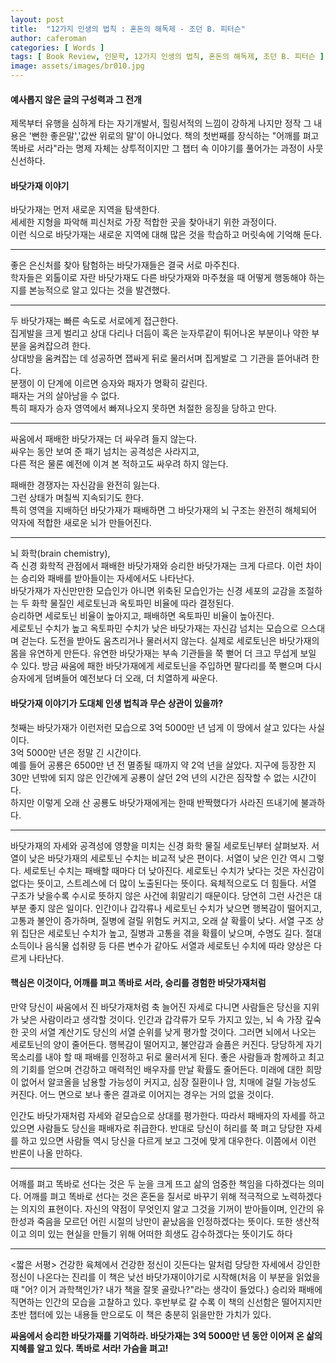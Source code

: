 ```yaml
---
layout: post
title:  "12가지 인생의 법칙 : 혼돈의 해독제 - 조던 B. 피터슨"
author: caferoman
categories: [ Words ]
tags: [ Book Review, 인문학, 12가지 인생의 법칙, 혼돈의 해독제, 조던 B. 피터슨 ]
image: assets/images/br010.jpg
---
```

#### 예사롭지 않은 글의 구성력과 그 전개

제목부터 유행을 심하게 타는 자기개발서, 힐링서적의 느낌이 강하게 나지만 정작 그 내용은 '뻔한 좋은말','값싼 위로의 말'이 아니었다.
책의 첫번째를 장식하는 "어깨를 펴고 똑바로 서라"라는 명제 자체는 상투적이지만 그 챕터 속 이야기를 풀어가는 과정이 사뭇 신선하다. 


#### 바닷가재 이야기

바닷가재는 먼저 새로운 지역을 탐색한다.  
세세한 지형을 파악해 피신처로 가장 적합한 곳을 찾아내기 위한 과정이다.   
이런 식으로 바닷가재는 새로운 지역에 대해 많은 것을 학습하고 머릿속에 기억해 둔다.

---

좋은 은신처를 찾아 탐험하는 바닷가재들은 결국 서로 마주친다.   
학자들은 외톨이로 자란 바닷가재도 다른 바닷가재와 마주쳤을 때 어떻게 행동해야 하는지를 본능적으로 알고 있다는 것을 발견했다.

---

두 바닷가재는 빠른 속도로 서로에게 접근한다.   
집게발을 크게 벌리고 상대 다리나 더듬이 혹은 눈자루같이 튀어나온 부분이나 약한 부분을 움켜잡으려 한다.   
상대방을 움켜잡는 데 성공하면 잽싸게 뒤로 물러서며 집게발로 그 기관을 뜯어내려 한다.   
분쟁이 이 단계에 이르면 승자와 패자가 명확히 갈린다.   
패자는 거의 살아남을 수 없다.   
특히 패자가 승자 영역에서 빠져나오지 못하면 처절한 응징을 당하고 만다.

---

싸움에서 패배한 바닷가재는 더 싸우려 들지 않는다.   
싸우는 동안 보여 준 패기 넘치는 공격성은 사라지고,   
다른 적은 물론 예전에 이겨 본 적하고도 싸우려 하지 않는다.

패배한 경쟁자는 자신감을 완전히 잃는다.   
그런 상태가 며칠씩 지속되기도 한다.   
특히 영역을 지배하던 바닷가재가 패배하면 그 바닷가재의 뇌 구조는 완전히 해체되어 약자에 적합한 새로운 뇌가 만들어진다.

---

뇌 화학(brain chemistry),   
즉 신경 화학적 관점에서 패배한 바닷가재와 승리한 바닷가재는 크게 다르다. 이런 차이는 승리와 패배를 받아들이는 자세에서도 나타난다.   
바닷가재가 자신만만한 모습인가 아니면 위축된 모습인가는 신경 세포의 교감을 조절하는 두 화학 물질인 세로토닌과 옥토파민 비율에 따라 결정된다.   
승리하면 세로토닌 비율이 높아지고, 패배하면 옥토파민 비율이 높아진다.   
세로토닌 수치가 높고 옥토파민 수치가 낮은 바닷가재는 자신감 넘치는 모습으로 으스대며 걷는다. 도전을 받아도 움츠리거나 물러서지 않는다. 실제로 세로토닌은 바닷가재의 몸을 유연하게 만든다. 유연한 바닷가재는 부속 기관들을 쭉 뻗어 더 크고 무섭게 보일 수 있다. 방금 싸움에 패한 바닷가재에게 세로토닌을 주입하면 팔다리를 쭉 뻗으며 다시 승자에게 덤벼들어 예전보다 더 오래, 더 치열하게 싸운다.


#### 바닷가재 이야기가 도대체 인생 법칙과 무슨 상관이 있을까?

첫째는 바닷가재가 이런저런 모습으로 3억 5000만 년 넘게 이 땅에서 살고 있다는 사실이다.   
3억 5000만 년은 정말 긴 시간이다.   
예를 들어 공룡은 6500만 년 전 멸종될 때까지 약 2억 년을 살았다. 지구에 등장한 지 30만 년밖에 되지 않은 인간에게 공룡이 살던 2억 년의 시간은 짐작할 수 없는 시간이다.   
하지만 이렇게 오래 산 공룡도 바닷가재에게는 한때 반짝했다가 사라진 뜨내기에 불과하다.

---

바닷가재의 자세와 공격성에 영향을 미치는 신경 화학 물질 세로토닌부터 살펴보자. 서열이 낮은 바닷가재의 세로토닌 수치는 비교적 낮은 편이다. 서열이 낮은 인간 역시 그렇다. 세로토닌 수치는 패배할 때마다 더 낮아진다. 세로토닌 수치가 낮다는 것은 자신감이 없다는 뜻이고, 스트레스에 더 많이 노출된다는 뜻이다. 육체적으로도 더 힘들다. 서열 구조가 낮을수록 수시로 뜻하지 않은 사건에 휘말리기 때문이다. 당연히 그런 사건은 대부분 좋지 않은 일이다. 인간이나 갑각류나 세로토닌 수치가 낮으면 행복감이 떨어지고, 고통과 불안이 증가하며, 질병에 걸릴 위험도 커지고, 오래 살 확률이 낮다. 서열 구조 상위 집단은 세로토닌 수치가 높고, 질병과 고통을 겪을 확률이 낮으며, 수명도 길다. 절대 소득이나 음식물 섭취량 등 다른 변수가 같아도 서열과 세로토닌 수치에 따라 양상은 다르게 나타난다.

#### 핵심은 이것이다, 어깨를 펴고 똑바로 서라, 승리를 경험한 바닷가재처럼

만약 당신이 싸움에서 진 바닷가재처럼 축 늘어진 자세로 다니면 사람들은 당신을 지위가 낮은 사람이라고 생각할 것이다. 인간과 갑각류가 모두 가지고 있는, 뇌 속 가장 깊숙한 곳의 서열 계산기도 당신의 서열 순위를 낮게 평가할 것이다. 그러면 뇌에서 나오는 세로토닌의 양이 줄어든다. 행복감이 떨어지고, 불안감과 슬픔은 커진다. 당당하게 자기 목소리를 내야 할 때 패배를 인정하고 뒤로 물러서게 된다. 좋은 사람들과 함께하고 최고의 기회를 얻으며 건강하고 매력적인 배우자를 만날 확률도 줄어든다. 미래에 대한 희망이 없어서 알코올을 남용할 가능성이 커지고, 심장 질환이나 암, 치매에 걸릴 가능성도 커진다. 어느 면으로 보나 좋은 결과로 이어지는 경우는 거의 없을 것이다.

인간도 바닷가재처럼 자세와 겉모습으로 상대를 평가한다. 따라서 패배자의 자세를 하고 있으면 사람들도 당신을 패배자로 취급한다. 반대로 당신이 허리를 쭉 펴고 당당한 자세를 하고 있으면 사람들 역시 당신을 다르게 보고 그것에 맞게 대우한다. 이쯤에서 이런 반론이 나올 만하다.

---

어깨를 펴고 똑바로 선다는 것은 두 눈을 크게 뜨고 삶의 엄중한 책임을 다하겠다는 의미다. 어깨를 펴고 똑바로 선다는 것은 혼돈을 질서로 바꾸기 위해 적극적으로 노력하겠다는 의지의 표현이다. 자신의 약점이 무엇인지 알고 그것을 기꺼이 받아들이며, 인간의 유한성과 죽음을 모르던 어린 시절의 낭만이 끝났음을 인정하겠다는 뜻이다. 또한 생산적이고 의미 있는 현실을 만들기 위해 어떠한 희생도 감수하겠다는 뜻이기도 하다

---

<짧은 서평>
건강한 육체에서 건강한 정신이 깃든다는 말처럼
당당한 자세에서 강인한 정신이 나온다는 진리를
이 책은 낮선 바닷가재이야기로 시작해(처음 이 부분을 읽었을 때 "어? 이거 과학책인가? 내가 책을 잘못 골랐나?"라는 생각이 들었다.) 승리와 패배에 직면하는 인간의 모습을 고찰하고 있다.
후반부로 갈 수록 이 책의 신선함은 떨어지지만 초반 챕터에 있는 내용들 만으로도 이 책은 충분히 읽을만한 가치가 있다.

**싸움에서 승리한 바닷가재를 기억하라. 바닷가재는 3억 5000만 년 동안 이어져 온 삶의 지혜를 알고 있다. 똑바로 서라! 가슴을 펴고!**
